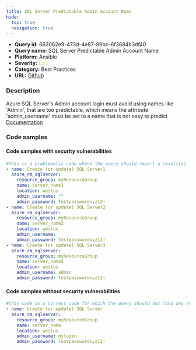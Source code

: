 ```yaml
---
title: SQL Server Predictable Admin Account Name
hide:
  toc: true
  navigation: true
---
```


<style>
  .highlight .hll {
    background-color: #ff171742;
  }
  .md-content {
    max-width: 1100px;
    margin: 0 auto;
  }
</style>

-   **Query id:** 663062e9-473d-4e87-99bc-6f3684b3df40
-   **Query name:** SQL Server Predictable Admin Account Name
-   **Platform:** Ansible
-   **Severity:** <span style="color:#edd57e">Low</span>
-   **Category:** Best Practices
-   **URL:** [Github](https://github.com/Checkmarx/kics/tree/master/assets/queries/ansible/azure/sql_server_predictable_admin_account_name)

### Description
Azure SQL Server's Admin account login must avoid using names like 'Admin', that are too predictable, which means the attribute 'admin_username' must be set to a name that is not easy to predict<br>
[Documentation](https://docs.ansible.com/ansible/latest/collections/azure/azcollection/azure_rm_sqlserver_module.html)

### Code samples
#### Code samples with security vulnerabilities
```yaml title="Positive test num. 1 - yaml file" hl_lines="21 14 7"
#this is a problematic code where the query should report a result(s)
- name: Create (or update) SQL Server1
  azure_rm_sqlserver:
    resource_group: myResourceGroup
    name: server_name1
    location: westus
    admin_username: ""
    admin_password: Testpasswordxyz12!
- name: Create (or update) SQL Server2
  azure_rm_sqlserver:
    resource_group: myResourceGroup
    name: server_name2
    location: westus
    admin_username:
    admin_password: Testpasswordxyz12!
- name: Create (or update) SQL Server3
  azure_rm_sqlserver:
    resource_group: myResourceGroup
    name: server_name3
    location: westus
    admin_username: admin
    admin_password: Testpasswordxyz12!

```


#### Code samples without security vulnerabilities
```yaml title="Negative test num. 1 - yaml file"
#this code is a correct code for which the query should not find any result
- name: Create (or update) SQL Server
  azure_rm_sqlserver:
    resource_group: myResourceGroup
    name: server_name
    location: westus
    admin_username: mylogin
    admin_password: Testpasswordxyz12!

```
